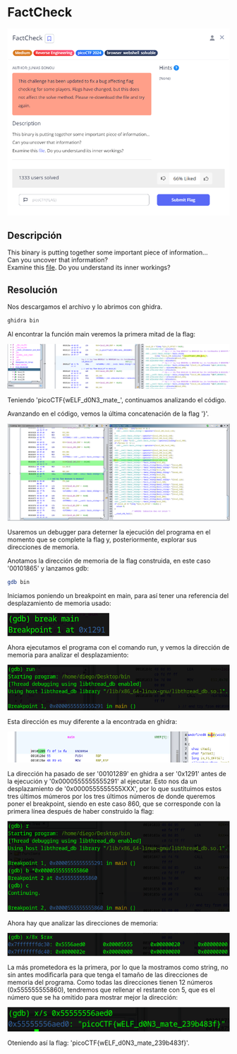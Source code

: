 # FactCheck
![Descripcion del CTF](img/description.png)

## Descripción
This binary is putting together some important piece of information...  
Can you uncover that information?  
Examine this [file](https://artifacts.picoctf.net/c_titan/186/bin). Do you understand its inner workings?

## Resolución
Nos descargamos el archivo y lo abrimos con ghidra.

```bash
ghidra bin
```

Al encontrar la función main veremos la primera mitad de la flag:

![Ghidra](img/1.png)

Teniendo 'picoCTF{wELF_d0N3_mate_', continuamos analizando el código.

Avanzando en el código, vemos la última concatenación de la flag '}'.

![Ghidra](img/2.png)

Usaremos un debugger para deterner la ejecución del programa en el momento que se complete la flag y, posteriormente, explorar sus direcciones de memoria.

Anotamos la dirección de memoria de la flag construida, en este caso '00101865' y lanzamos gdb:

```bash
gdb bin
```

Iniciamos poniendo un breakpoint en main, para así tener una referencia del desplazamiento de memoria usado:

![GDB](img/3.png)

Ahora ejecutamos el programa con el comando run, y vemos la dirección de memoria para analizar el desplazamiento:

![GDB](img/4.png)

Esta dirección es muy diferente a la encontrada en ghidra:

![GDB](img/5.png)


La dirección ha pasado de ser '00101289' en ghidra a ser '0x1291' antes de la ejecución y '0x0000555555555291' al ejecutar. Esto nos da un desplazamiento de '0x0000555555555XXX', por lo que sustituimos estos tres últimos múmeros por los tres últimos números de donde queremos poner el breakpoint, siendo en este caso 860, que se corresponde con la primera línea después de haber construido la flag:

![GDB](img/6.png)

Ahora hay que analizar las direcciones de memoria:

![GDB](img/7.png)

La más prometedora es la primera, por lo que la mostramos como string, no sin antes modificarla para que tenga el tamaño de las direcciones de memoria del programa. Como todas las direcciones tienen 12 números (0x555555555860), tendremos que rellenar el restante con 5, que es el número que se ha omitido para mostrar mejor la dirección:

![GDB](img/8.png)

Oteniendo así la flag: 'picoCTF{wELF_d0N3_mate_239b483f}'.